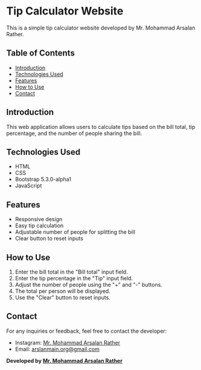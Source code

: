 # Tip Calculator Website

This is a simple tip calculator website developed by Mr. Mohammad Arsalan Rather.

## Table of Contents
- [Introduction](#introduction)
- [Technologies Used](#technologies-used)
- [Features](#features)
- [How to Use](#how-to-use)
- [Contact](#contact)


## Introduction

This web application allows users to calculate tips based on the bill total, tip percentage, and the number of people sharing the bill.

## Technologies Used

- HTML
- CSS
- Bootstrap 5.3.0-alpha1
- JavaScript

## Features

- Responsive design
- Easy tip calculation
- Adjustable number of people for splitting the bill
- Clear button to reset inputs

## How to Use

1. Enter the bill total in the "Bill total" input field.
2. Enter the tip percentage in the "Tip" input field.
3. Adjust the number of people using the "+" and "-" buttons.
4. The total per person will be displayed.
5. Use the "Clear" button to reset inputs.

## Contact

For any inquiries or feedback, feel free to contact the developer:
- Instagram: [Mr. Mohammad Arsalan Rather](https://instagram.com/_.arsl_an)
- Email: [arslanmain.org@gmail.com](mailto:arslanmain.org@gmail.com)



**Developed by [Mr. Mohammad Arsalan Rather](https://instagram.com/_.arsl_an)**
